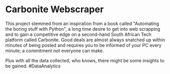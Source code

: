 # Carbonite Webscraper

This project stemmed from an inspiration from a book called "Automating the boring stuff with Python", a long time desire to get into web scrapping and to gain a competitive edge on a second-hand South African Tech platform called Carbonite. Good deals are almost always snatched up within minutes of being posted and requires you to be informed of your PC every minute; a commitment not everyone can make.

Plus with all the data collected, who knows, there might be some insights to be gained. #DataAnalytics

